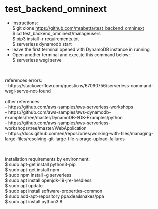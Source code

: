 # test_backend_omninext
- Instructions: <br />
$ git clone https://github.com/msabetta/test_backend_omninext <br />
$ cd test_backend_omninext/manageusers <br />
$ pip3 install -r requirements.txt <br />
$ serverless dynamodb start <br />
- leave the first terminal opened with DynamoDB instance in running <br />
- Open another terminal and execute this command below: <br />
$ serverless wsgi serve <br />
<br />
<br />
references errors: <br />
- https://stackoverflow.com/questions/67090756/serverless-command-wsgi-serve-not-found <br />
<br />
other references:<br />
- https://github.com/aws-samples/aws-serverless-workshops <br />
- https://github.com/aws-samples/aws-dynamodb-examples/tree/master/DynamoDB-SDK-Examples/python <br />
- https://github.com/aws-samples/aws-serverless-workshops/tree/master/WebApplication <br />
- https://docs.github.com/en/repositories/working-with-files/managing-large-files/resolving-git-large-file-storage-upload-failures <br />
<br />
<br />

installation requirements by environment: <br />
$ sudo apt-get install python3-pip <br />
$ sudo apt-get install npm <br />
$ sudo npm install -g serverless <br />
$ sudo apt install openjdk-19-jre-headless <br />
$ sudo apt update <br />
$ sudo apt install software-properties-common <br />
$ sudo add-apt-repository ppa:deadsnakes/ppa <br />
$ sudo apt install python3.8 <br />
